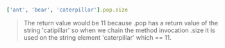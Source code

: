 ```ruby
['ant', 'bear', 'caterpillar'].pop.size
```

> The return value would be 11 because .pop has a return value of the string
> 'catipillar' so when we chain the method invocation .size it is used on the
> string element 'caterpillar' which == 11. 
